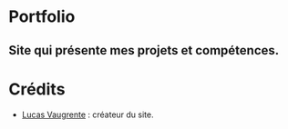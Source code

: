 # Portfolio

## Site qui présente mes projets et compétences.

# Crédits
- [Lucas Vaugrente](https://github.com/Luvey35 "Mon compte GitHub") : créateur du site.
